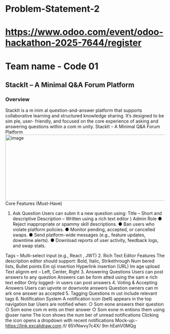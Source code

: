 # Problem-Statement-2
# https://www.odoo.com/event/odoo-hackathon-2025-7644/register
# Team name - Code 01

## StackIt – A Minimal Q&A Forum Platform
### Overview
StackIt is a m inim al question-and-answer platform that supports collaborative
learning and structured knowledge sharing. It’s designed to be sim ple, user- friendly,
and focused on the core experience of asking and answering questions within a
com m unity.
StackIt – A Minimal Q&A Forum Platform
<img width="709" height="208" alt="image" src="https://github.com/user-attachments/assets/11948af3-a728-4a10-b0e4-c8365faa9171" />
Core Features (Must-Have)
1. Ask Question
Users can subm it a new question using:
Title – Short and descriptive
Description – Written using a rich text editor )
Admin Role
● Reject inappropriate or spammy skill descriptions.
● Ban users who violate platform policies.
● Monitor pending, accepted, or cancelled swaps.
● Send platform-wide messages (e.g., feature updates, downtime alerts).
● Download reports of user activity, feedback logs, and swap stats.

Tags – Multi-select input (e.g., React , JWT)
2. Rich Text Editor Features
The description editor should support:
Bold, Italic, Strikethrough
Num bered lists, Bullet points
Em oji insertion
Hyperlink insertion (URL)
Im age upload
Text alignm ent – Left, Center, Right
3. Answering Questions
Users can post answers to any question
Answers can be form atted using the sam e rich text editor
Only logged- in users can post answers
4. Voting & Accepting Answers
Users can upvote or downvote answers
Question owners can m ark one answer as accepted
5. Tagging
Questions m ust include relevant tags
6. Notification System
A notification icon (bell) appears in the top navigation bar
Users are notified when:
○ Som eone answers their question
○ Som eone com m ents on their answer
○ Som eone m entions them using @user name
The icon shows the num ber of unread notifications
Clicking the icon opens a dropdown with recent notifications
Mock-up:- https://link.excalidraw.com /l/ 65VNwvy7c4X/ 9m hEahV0MQg
